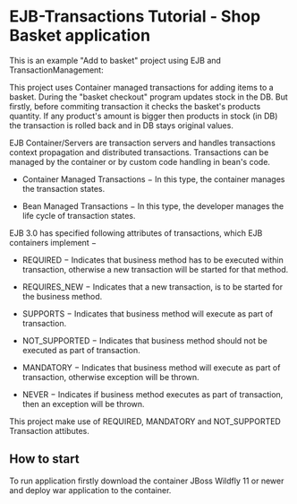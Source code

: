 # EJB-Transactions Tutorial - Shop Basket application
This is an example "Add to basket" project using EJB and TransactionManagement:

This project uses Container managed transactions for adding items to a basket. During the "basket checkout" program updates stock in the DB. But firstly, before commiting transaction it checks the basket's products quantity. If any product's amount is bigger then products in stock (in DB) the transaction is rolled back and in DB stays original values. 

EJB Container/Servers are transaction servers and handles transactions context propagation and distributed transactions. Transactions can be managed by the container or by custom code handling in bean's code.

* Container Managed Transactions − In this type, the container manages the transaction states.

* Bean Managed Transactions − In this type, the developer manages the life cycle of transaction states.

EJB 3.0 has specified following attributes of transactions, which EJB containers implement −

* REQUIRED − Indicates that business method has to be executed within transaction, otherwise a new transaction will be started for that method.

* REQUIRES_NEW − Indicates that a new transaction, is to be started for the business method.

* SUPPORTS − Indicates that business method will execute as part of transaction.

* NOT_SUPPORTED − Indicates that business method should not be executed as part of transaction.

* MANDATORY − Indicates that business method will execute as part of transaction, otherwise exception will be thrown.

* NEVER − Indicates if business method executes as part of transaction, then an exception will be thrown.

This project make use of REQUIRED, MANDATORY and NOT_SUPPORTED Transaction attibutes.

## How to start

To run application firstly download the container JBoss Wildfly 11 or newer and deploy war application to the container.
